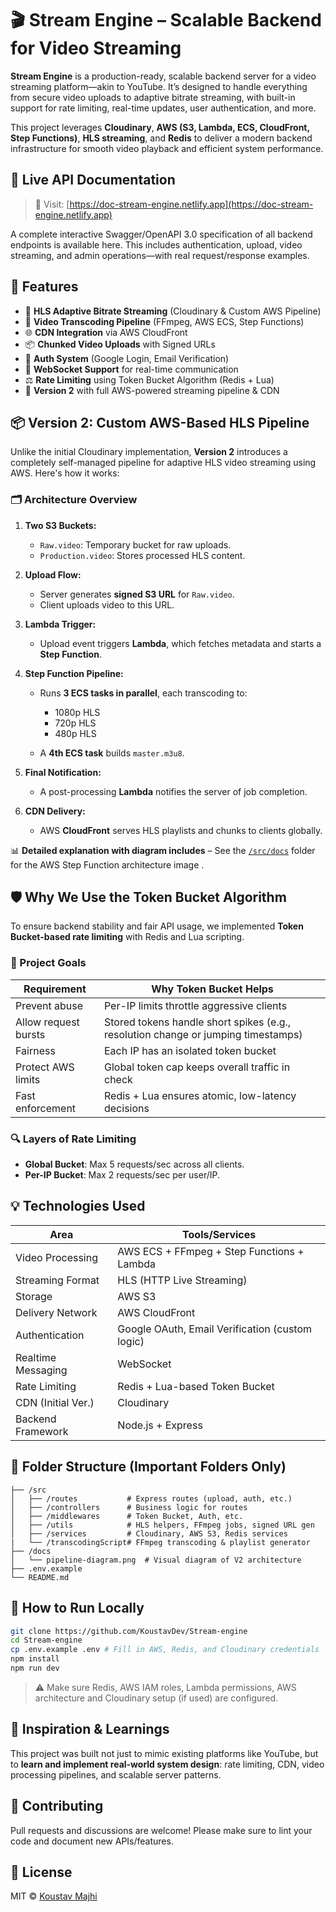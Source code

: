 # 🎬 Stream Engine – Scalable Backend for Video Streaming

**Stream Engine** is a production-ready, scalable backend server for a video streaming platform—akin to YouTube. It’s designed to handle everything from secure video uploads to adaptive bitrate streaming, with built-in support for rate limiting, real-time updates, user authentication, and more.

This project leverages **Cloudinary**, **AWS (S3, Lambda, ECS, CloudFront, Step Functions)**, **HLS streaming**, and **Redis** to deliver a modern backend infrastructure for smooth video playback and efficient system performance.



## 📖 Live API Documentation

> 🔗 Visit: [https://doc-stream-engine.netlify.app](https://doc-stream-engine.netlify.app)

A complete interactive Swagger/OpenAPI 3.0 specification of all backend endpoints is available here. This includes authentication, upload, video streaming, and admin operations—with real request/response examples.



## 🚀 Features

* 🎥 **HLS Adaptive Bitrate Streaming** (Cloudinary & Custom AWS Pipeline)
* 🔁 **Video Transcoding Pipeline** (FFmpeg, AWS ECS, Step Functions)
* 🌐 **CDN Integration** via AWS CloudFront
* 📦 **Chunked Video Uploads** with Signed URLs
* 🔐 **Auth System** (Google Login, Email Verification)
* 💬 **WebSocket Support** for real-time communication
* ⚖️ **Rate Limiting** using Token Bucket Algorithm (Redis + Lua)
* 🧪 **Version 2** with full AWS-powered streaming pipeline & CDN



## 📦 Version 2: Custom AWS-Based HLS Pipeline

Unlike the initial Cloudinary implementation, **Version 2** introduces a completely self-managed pipeline for adaptive HLS video streaming using AWS. Here's how it works:

### 🗂️ Architecture Overview

1. **Two S3 Buckets:**

   * `Raw.video`: Temporary bucket for raw uploads.
   * `Production.video`: Stores processed HLS content.

2. **Upload Flow:**

   * Server generates **signed S3 URL** for `Raw.video`.
   * Client uploads video to this URL.

3. **Lambda Trigger:**

   * Upload event triggers **Lambda**, which fetches metadata and starts a **Step Function**.

4. **Step Function Pipeline:**

   * Runs **3 ECS tasks in parallel**, each transcoding to:

     * 1080p HLS
     * 720p HLS
     * 480p HLS
   * A **4th ECS task** builds `master.m3u8`.

5. **Final Notification:**

   * A post-processing **Lambda** notifies the server of job completion.

6. **CDN Delivery:**

   * AWS **CloudFront** serves HLS playlists and chunks to clients globally.

📊 **Detailed explanation with diagram includes** – See the [`/src/docs`](https://github.com/KoustavDev/Stream-engine/blob/main/src/doc/transcoding.md) folder for the AWS Step Function architecture image .



## 🛡️ Why We Use the Token Bucket Algorithm

To ensure backend stability and fair API usage, we implemented **Token Bucket-based rate limiting** with Redis and Lua scripting.

### 🎯 Project Goals

| Requirement          | Why Token Bucket Helps                                                            |
| -------------------- | --------------------------------------------------------------------------------- |
| Prevent abuse        | Per-IP limits throttle aggressive clients                                         |
| Allow request bursts | Stored tokens handle short spikes (e.g., resolution change or jumping timestamps) |
| Fairness             | Each IP has an isolated token bucket                                              |
| Protect AWS limits   | Global token cap keeps overall traffic in check                                   |
| Fast enforcement     | Redis + Lua ensures atomic, low-latency decisions                                 |

### 🔍 Layers of Rate Limiting

* **Global Bucket**: Max 5 requests/sec across all clients.
* **Per-IP Bucket**: Max 2 requests/sec per user/IP.



## 💡 Technologies Used

| Area               | Tools/Services                                  |
| ------------------ | ----------------------------------------------- |
| Video Processing   | AWS ECS + FFmpeg + Step Functions + Lambda      |
| Streaming Format   | HLS (HTTP Live Streaming)                       |
| Storage            | AWS S3                                          |
| Delivery Network   | AWS CloudFront                                  |
| Authentication     | Google OAuth, Email Verification (custom logic) |
| Realtime Messaging | WebSocket                                       |
| Rate Limiting      | Redis + Lua-based Token Bucket                  |
| CDN (Initial Ver.) | Cloudinary                                      |
| Backend Framework  | Node.js + Express                               |



## 📁 Folder Structure (Important Folders Only)

```
├── /src
│   ├── /routes           # Express routes (upload, auth, etc.)
│   ├── /controllers      # Business logic for routes
│   ├── /middlewares      # Token Bucket, Auth, etc.
│   ├── /utils            # HLS helpers, FFmpeg jobs, signed URL gen
│   ├── /services         # Cloudinary, AWS S3, Redis services
|   └── /transcodingScript# FFmpeg transcoding & playlist generator
├── /docs
│   └── pipeline-diagram.png  # Visual diagram of V2 architecture
├── .env.example
└── README.md
```



## 🧪 How to Run Locally

```bash
git clone https://github.com/KoustavDev/Stream-engine
cd Stream-engine
cp .env.example .env # Fill in AWS, Redis, and Cloudinary credentials
npm install
npm run dev
```

> ⚠️ Make sure Redis, AWS IAM roles, Lambda permissions, AWS architecture and Cloudinary setup (if used) are configured.



## 🧠 Inspiration & Learnings

This project was built not just to mimic existing platforms like YouTube, but to **learn and implement real-world system design**: rate limiting, CDN, video processing pipelines, and scalable server patterns.



## 🤝 Contributing

Pull requests and discussions are welcome! Please make sure to lint your code and document new APIs/features.



## 📜 License

MIT © [Koustav Majhi](https://github.com/KoustavDev)


